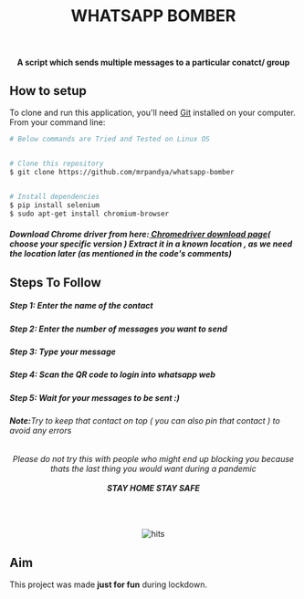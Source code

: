 <h1 align="center">WHATSAPP BOMBER</h1>
</br>
<h4 align="center">A script which sends multiple messages to a particular conatct/ group</h4>

## How to setup

To clone and run this application, you'll need [Git](https://git-scm.com) installed on your computer. From your command line:

```bash
# Below commands are Tried and Tested on Linux OS


# Clone this repository
$ git clone https://github.com/mrpandya/whatsapp-bomber


# Install dependencies 
$ pip install selenium
$ sudo apt-get install chromium-browser

```
<h5>Download Chrome driver from here:<a href="https://chromedriver.storage.googleapis.com/index.html?path=2.25/"> Chromedriver download page</a>( choose your specific version )
Extract it in a known location , as we need the location later (as mentioned in the code's comments)</h5>



## Steps To Follow

<p>
  <h5>Step 1: Enter the name of the contact</h5>
</p>
<p>
  <h5>Step 2: Enter the number of messages you want to send</h5>
</p>
<p>
  <h5>Step 3: Type your message</h5>
</p>
<p>
  <h5>Step 4: Scan the QR code to login into whatsapp web</h5>
</p>
<p>
  <h5>Step 5: Wait for your messages to be sent :) </h5>
</p>  
<p>
  <h6><b>Note:</b>Try to keep that contact on top ( you can also pin that contact ) to avoid any errors </h6>
</p>
<h4 align='center">You're ready to go</h4>
<h6 align="center">Please do not try this with people who might end up blocking you because thats the last thing you would want during a pandemic <br><br><span align="center"><b>STAY HOME STAY SAFE</b></span> </h6>

</br>
<p align="center">
   <img href="http://hits.dwyl.com/nis130/Track-Karona" src="http://hits.dwyl.com/manan001022j/whatsapp-bomber.svg"
         alt="hits">
</p>


## Aim
This project was made **just for fun** during lockdown.

